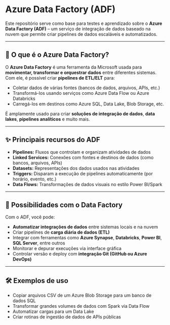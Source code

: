 # Azure Data Factory (ADF)

Este repositório serve como base para testes e aprendizado sobre o **Azure Data Factory (ADF)** – um serviço de integração de dados baseado na nuvem que permite criar pipelines de dados escaláveis e automatizados.

---

## 📘 O que é o Azure Data Factory?

O **Azure Data Factory** é uma ferramenta da Microsoft usada para **movimentar, transformar e orquestrar dados** entre diferentes sistemas. Com ele, é possível criar **pipelines de ETL/ELT** para:
- Coletar dados de várias fontes (bancos de dados, arquivos, APIs, etc.)
- Transformá-los usando serviços como Azure Data Flow ou Azure Databricks
- Carregá-los em destinos como Azure SQL, Data Lake, Blob Storage, etc.

É amplamente usado para criar **soluções de integração de dados**, **data lakes**, **pipelines analíticos** e muito mais.

---

## ✨ Principais recursos do ADF

- **Pipelines:** Fluxos que controlam e organizam atividades de dados
- **Linked Services:** Conexões com fontes e destinos de dados (como bancos, arquivos, APIs)
- **Datasets:** Representações dos dados usados nas atividades
- **Triggers:** Disparam a execução de pipelines automaticamente (por horário, evento, etc.)
- **Data Flows:** Transformações de dados visuais no estilo Power BI/Spark

---

## 🚀 Possibilidades com o Data Factory

Com o ADF, você pode:

- **Automatizar integrações de dados** entre sistemas locais e na nuvem
- Criar pipelines de **carga diária de dados (ETL)**
- Integrar com ferramentas como **Azure Synapse**, **Databricks**, **Power BI**, **SQL Server**, entre outros
- Monitorar e depurar execuções via interface gráfica
- Controlar versão e deploy com **integração Git (GitHub ou Azure DevOps)**

---

## 🛠️ Exemplos de uso

- Copiar arquivos CSV de um Azure Blob Storage para um banco de dados SQL
- Transformar grandes volumes de dados com Spark via Data Flow
- Automatizar cargas para um Data Lake
- Criar rotinas de ingestão de dados de APIs públicas



